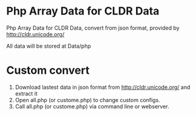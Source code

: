 Php Array Data for CLDR Data
============================

Php Array Data for CLDR Data, convert from json format, provided by http://cldr.unicode.org/

All data will be stored at Data/php

Custom convert
==============

1. Download lastest data in json format from http://cldr.unicode.org/ and extract it
2. Open all.php (or custome.php) to change custom configs.
3. Call all.php (or custome.php) via command line or webserver.

